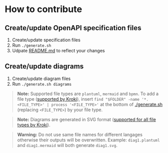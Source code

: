 # How to contribute

## Create/update OpenAPI specification files

1. Create/update specification files
2. Run `./generate.sh`
3. Udpate [README.md](README.md) to reflect your changes

## Create/update diagrams

1. Create/update diagram files
2. Run `./generate.sh diagrams`

> **Note:** Supported file types are `plantuml`, `mermaid` and `bpmn`.
> To add a file type ([supported by Kroki](https://kroki.io/#support)),
> insert `find "$FOLDER" -name '*.<FILE_TYPE>' | process '<FILE_TYPE>'`
> at the bottom of [./generate.sh](./generate.sh)
> (replacing `<FILE_TYPE>`) by your file type.

> **Note:** Diagrams are generated in SVG format
> ([supported for all file types by Kroki](https://kroki.io/#support)).

> **Warning:** Do not use same file names for different langages
> otherwise their outputs will be overwritten.
> Example: `diag1.plantuml` and `diag1.mermaid`
> will both generate `diag1.svg`.
